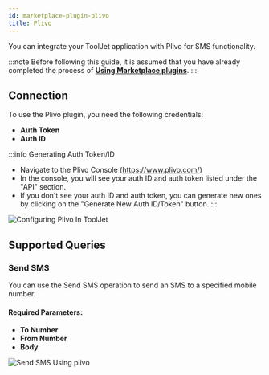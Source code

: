 ```yaml
---
id: marketplace-plugin-plivo
title: Plivo
---
```


You can integrate your ToolJet application with Plivo for SMS functionality.

:::note
Before following this guide, it is assumed that you have already completed the process of **[Using Marketplace plugins](../marketplace-overview#using-marketplace-plugins)**.
:::

## Connection

To use the Plivo plugin, you need the following credentials:
- **Auth Token**
- **Auth ID**

:::info Generating Auth Token/ID
- Navigate to the Plivo Console (https://www.plivo.com/)
- In the console, you will see your auth ID and auth token listed under the "API" section.
- If you don't see your auth ID and auth token, you can generate new ones by clicking on the "Generate New Auth ID/Token" button.
:::

<div style={{textAlign: 'center'}}>

<img className="screenshot-full" src="/img/marketplace/plugins/plivo/connection-v2.png" alt="Configuring Plivo In ToolJet" />

</div>

## Supported Queries

### Send SMS

You can use the Send SMS operation to send an SMS to a specified mobile number.

#### Required Parameters: 

- **To Number**
- **From Number**
- **Body**

<div style={{textAlign: 'center'}}>

<img className="screenshot-full" src="/img/marketplace/plugins/plivo/sendsms-v2.png" alt="Send SMS Using plivo" />

</div>